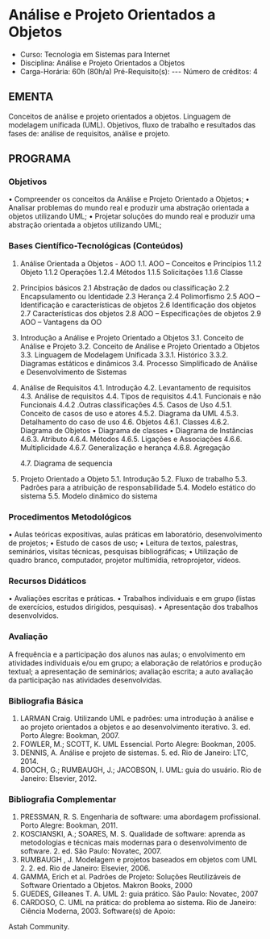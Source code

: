 # Análise e Projeto Orientados a Objetos 

* Curso: Tecnologia em Sistemas para Internet
* Disciplina: Análise e Projeto Orientados a Objetos                                
* Carga-Horária: 60h (80h/a)
    Pré-Requisito(s): ---                                                               Número de créditos: 4

## EMENTA

Conceitos de análise e projeto orientados a objetos. Linguagem de modelagem unificada (UML). Objetivos, fluxo de trabalho
e resultados das fases de: análise de requisitos, análise e projeto.

## PROGRAMA
### Objetivos

•      Compreender os conceitos da Análise e Projeto Orientado a Objetos;
•      Analisar problemas do mundo real e produzir uma abstração orientada a objetos utilizando UML;
•      Projetar soluções do mundo real e produzir uma abstração orientada a objetos utilizando UML;

### Bases Científico-Tecnológicas (Conteúdos)

1. Análise Orientada a Objetos - AOO
      1.1. AOO – Conceitos e Princípios
         1.1.2 Objeto
         1.1.2 Operações
         1.2.4 Métodos
         1.1.5 Solicitações
         1.1.6 Classe
2. Princípios básicos
      2.1 Abstração de dados ou classificação
      2.2 Encapsulamento ou Identidade
      2.3 Herança
      2.4 Polimorfismo
      2.5 AOO – Identificação e características de objetos
      2.6 Identificação dos objetos
      2.7 Características dos objetos
      2.8 AOO – Especificações de objetos
      2.9 AOO – Vantagens da OO
3. Introdução a Análise e Projeto Orientado a Objetos
      3.1. Conceito de Análise e Projeto
      3.2. Conceito de Análise e Projeto Orientado a Objetos
      3.3. Linguagem de Modelagem Unificada
         3.3.1. Histórico
         3.3.2. Diagramas estáticos e dinâmicos
         3.4. Processo Simplificado de Análise e Desenvolvimento de Sistemas
4. Análise de Requisitos
      4.1. Introdução
      4.2. Levantamento de requisitos
      4.3. Análise de requisitos
      4.4. Tipos de requisitos
         4.4.1. Funcionais e não Funcionais
         4.4.2 .Outras classificações
      4.5. Casos de Uso
         4.5.1. Conceito de casos de uso e atores
         4.5.2. Diagrama da UML
         4.5.3. Detalhamento do caso de uso
      4.6. Objetos
         4.6.1. Classes
         4.6.2. Diagrama de Objetos
         • Diagrama de classes
         • Diagrama de Instâncias
         4.6.3. Atributo
         4.6.4. Métodos
         4.6.5. Ligações e Associações
         4.6.6. Multiplicidade
         4.6.7. Generalização e herança
         4.6.8. Agregação

     4.7. Diagrama de sequencia
5. Projeto Orientado a Objeto
     5.1. Introdução
     5.2. Fluxo de trabalho
     5.3. Padrões para a atribuição de responsabilidade
     5.4. Modelo estático do sistema
     5.5. Modelo dinâmico do sistema

### Procedimentos Metodológicos

•    Aulas teóricas expositivas, aulas práticas em laboratório, desenvolvimento de projetos;
•    Estudo de casos de uso;
•    Leitura de textos, palestras, seminários, visitas técnicas, pesquisas bibliográficas;
•    Utilização de quadro branco, computador, projetor multimídia, retroprojetor, vídeos.

### Recursos Didáticos
•    Avaliações escritas e práticas.
•    Trabalhos individuais e em grupo (listas de exercícios, estudos dirigidos, pesquisas).
•    Apresentação dos trabalhos desenvolvidos.

### Avaliação

A frequência e a participação dos alunos nas aulas; o envolvimento em atividades individuais e/ou em grupo; a elaboração de
relatórios e produção textual; a apresentação de seminários; avaliação escrita; a auto avaliação da participação nas atividades
desenvolvidas.

### Bibliografia Básica

1.   LARMAN Craig. Utilizando UML e padrões: uma introdução à análise e ao projeto orientados a objetos e ao
     desenvolvimento iterativo. 3. ed. Porto Alegre: Bookman, 2007.
2.   FOWLER, M.; SCOTT, K. UML Essencial. Porto Alegre: Bookman, 2005.
3.   DENNIS, A. Análise e projeto de sistemas. 5. ed. Rio de Janeiro: LTC, 2014.
4.   BOOCH, G.; RUMBAUGH, J.; JACOBSON, I. UML: guia do usuário. Rio de Janeiro: Elsevier, 2012.

### Bibliografia Complementar
1.   PRESSMAN, R. S. Engenharia de software: uma abordagem profissional. Porto Alegre: Bookman, 2011.
2.   KOSCIANSKI, A.; SOARES, M. S. Qualidade de software: aprenda as metodologias e técnicas mais modernas para o
     desenvolvimento de software. 2. ed. São Paulo: Novatec, 2007.
3.   RUMBAUGH , J. Modelagem e projetos baseados em objetos com UML 2. 2. ed. Rio de Janeiro: Elsevier, 2006.
4.   GAMMA, Erich et al. Padrões de Projeto: Soluções Reutilizáveis de Software Orientado a Objetos. Makron Books, 2000
5.   GUEDES, Gilleanes T. A. UML 2: guia prático. São Paulo: Novatec, 2007
6.   CARDOSO, C. UML na prática: do problema ao sistema. Rio de Janeiro: Ciência Moderna, 2003.
                                                     Software(s) de Apoio:

Astah Community.

